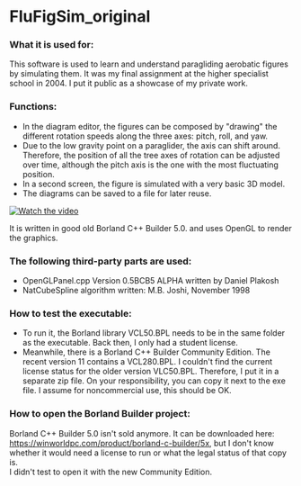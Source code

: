 # FluFigSim_original

### What it is used for:
This software is used to learn and understand paragliding aerobatic figures by simulating them. It was my final assignment at the higher specialist school in 2004. I put it public as a showcase of my private work. 

### Functions:
- In the diagram editor, the figures can be composed by "drawing" the different rotation speeds along the three axes: pitch, roll, and yaw.
- Due to the low gravity point on a paraglider, the axis can shift around. Therefore, the position of all the tree axes of rotation can be adjusted over time, although the pitch axis is the one with the most fluctuating position.
- In a second screen, the figure is simulated with a very basic 3D model. 
- The diagrams can be saved to a file for later reuse.

[![Watch the video](https://img.youtube.com/vi/UBjrl6A0exw/maxresdefault.jpg)](https://www.youtube.com/embed/UBjrl6A0exw)

It is written in good old Borland C++ Builder 5.0. and uses OpenGL to render the graphics.

### The following third-party parts are used: 
- OpenGLPanel.cpp Version 0.5BCB5 ALPHA written by Daniel Plakosh
- NatCubeSpline algorithm written: M.B. Joshi, November 1998

### How to test the executable:
- To run it, the Borland library VCL50.BPL needs to be in the same folder as the executable. Back then, I only had a student license.
- Meanwhile, there is a Borland C++ Builder Community Edition. The recent version 11 contains a VCL280.BPL. I couldn't find the current license status for the older version VLC50.BPL. Therefore, I put it in a separate zip file. On your responsibility, you can copy it next to the exe file. I assume for noncommercial use, this should be OK.

### How to open the Borland Builder project:
Borland C++ Builder 5.0 isn't sold anymore. It can be downloaded here: https://winworldpc.com/product/borland-c-builder/5x, but I don't know whether it would need a license to run or what the legal status of that copy is. \
I didn't test to open it with the new Community Edition.
